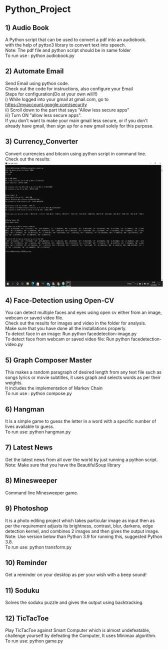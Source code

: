 # Python_Project

## 1) Audio Book
A Python script that can be used to convert a pdf into an audiobook.<br/>
with the help of pyttsx3 library to convert text into speech.<br/>
Note: The pdf file and python script should be in same folder<br/>
To run use : python audiobook.py

## 2) Automate Email
Send Email using python code.<br/>
Check out the code for instructions, also configure your Email<br/>
Steps for configuration(Do at your own will!!)<br/>
i) While logged into your gmail at gmail.com, go to https://myaccount.google.com/security<br/>
ii) Scroll down to the part that says "Allow less secure apps"<br/>
iii) Turn ON "allow less secure apps".<br/>
If you don't want to make your main gmail less secure, or if you don't already have gmail, then sign up for a new gmail solely for this purpose.

## 3) Currency_Converter
Convert currencies and bitcoin using python script in command line.<br/>
Check out the results:<br/>
<img src="currency_converter/Result/Screenshot (778).png" height = 400 width = 800>

## 4) Face-Detection using Open-CV
You can detect multiple faces and eyes using open cv either from an image, webcam or saved video file.<br/>
Check out the results for images and video in the folder for analysis.<br/>
Make sure that you have done all the installations properly.<br/>
To detect face in an image: Run python facedetection-image.py<br/>
To detect face from webcam or saved video file: Run python facedetection-video.py<br/>

## 5) Graph Composer Master
This makes a random paragraph of desired length from any text file such as songs lyrics or movie subtitles, it uses graph and selects words as per their weights.<br/>
It includes the implementation of Markov Chain<br/>
To run use : python compose.py

## 6) Hangman
It is a simple game to guess the letter in a word with a specific number of lives available to guess.<br/>
To run use: python hangman.py

## 7) Latest News
Get the latest news from all over the world by just running a python script.<br/>
Note: Make sure that you have the BeautifulSoup library

## 8) Minesweeper
Command line Minesweeper game.

## 9) Photoshop
It is a photo editing project which takes particular image as input then as per the requirement adjusts its brightness, contrast, blur, darkens, edge detection kernel, and combines 2 images and then gives the output image.<br/>
Note: Use version below than Python 3.9 for running this, suggested Python 3.8.<br/>
To run use: python transform.py

## 10) Reminder
Get a reminder on your desktop as per your wish with a beep sound!

## 11) Soduku
Solves the soduku puzzle and gives the output using backtracking.

## 12) TicTacToe
Play TicTacToe against Smart Computer which is almost undefeatable, challenge yourself by defeating the Computer, It uses Minimax algorithm.<br/>
To run use: python game.py
